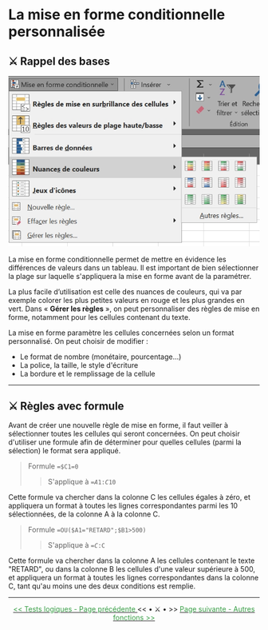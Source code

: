 # La mise en forme conditionnelle personnalisée

## ⚔️ Rappel des bases

![Mise en forme conditionnelle](/images/mise_en_forme_conditionnelle.jpg)

La mise en forme conditionnelle permet de mettre en évidence les différences de valeurs dans un tableau. Il est important de bien sélectionner la plage sur laquelle s'appliquera la mise en forme avant de la paramétrer.

La plus facile d’utilisation est celle des nuances de couleurs, qui va par exemple colorer les plus petites valeurs en rouge et les plus grandes en vert. Dans « <b>Gérer les règles</b> », on peut personnaliser des règles de mise en forme, notamment pour les cellules contenant du texte.

La mise en forme paramètre les cellules concernées selon un format personnalisé. On peut choisir de modifier :

* Le format de nombre (monétaire, pourcentage...)
* La police, la taille, le style d'écriture
* La bordure et le remplissage de la cellule


* * *


## ⚔️ Règles avec formule

Avant de créer une nouvelle règle de mise en forme, il faut veiller à sélectionner toutes les cellules qui seront concernées. On peut choisir d'utiliser une formule afin de déterminer pour quelles cellules (parmi la sélection) le format sera appliqué. <br>



> Formule <code>=$C1=0</code>
>> S'applique à <code>=$A$1:$C$10</code>

Cette formule va chercher dans la colonne C les cellules égales à zéro, et appliquera un format à toutes les lignes correspondantes parmi les 10 sélectionnées, de la colonne A à la colonne C.



> Formule <code>=OU($A1="RETARD";$B1>500)</code>
>> S'applique à <code>=$C:$C</code> 

Cette formule va chercher dans la colonne A les cellules contenant le texte "RETARD", ou dans la colonne B les cellules d'une valeur supérieure à 500, et appliquera un format à toutes les lignes correspondantes dans la colonne C, tant qu'au moins une des deux conditions est remplie.


* * *

<center> <a href="tests-logiques" target="self" title="Tests logiques"> <font color="#389E46"> << Tests logiques - Page précédente </font> </a> << • ⚔️ • >> <a href="autres-fonctions" target="_self" title="Autres fonctions"> <font color="#389E46"> Page suivante - Autres fonctions >> </font> </a> </center>

